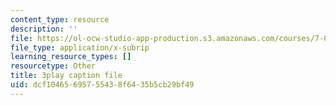 ```yaml
---
content_type: resource
description: ''
file: https://ol-ocw-studio-app-production.s3.amazonaws.com/courses/7-01sc-fundamentals-of-biology-fall-2011/dcf10465695755438f6435b5cb29bf49_CT9lYy6qSfg.vtt
file_type: application/x-subrip
learning_resource_types: []
resourcetype: Other
title: 3play caption file
uid: dcf10465-6957-5543-8f64-35b5cb29bf49
---
```

